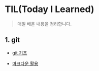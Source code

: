 # TIL(Today I Learned)

> 매일 배운 내용을 정리합니다.

## 1. git

* [git 기초](./git.md)

* [마크다운 활용](./markdown.md)